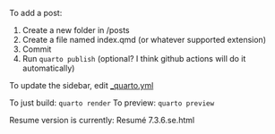 To add a post:
1. Create a new folder in /posts
2. Create a file named index.qmd (or whatever supported extension)
3. Commit
4. Run `quarto publish` (optional? I think github actions will do it automatically)


To update the sidebar, edit [_quarto.yml](./_quarto.yml)

To just build: `quarto render`
To preview: `quarto preview`


Resume version is currently: Resumé 7.3.6.se.html

